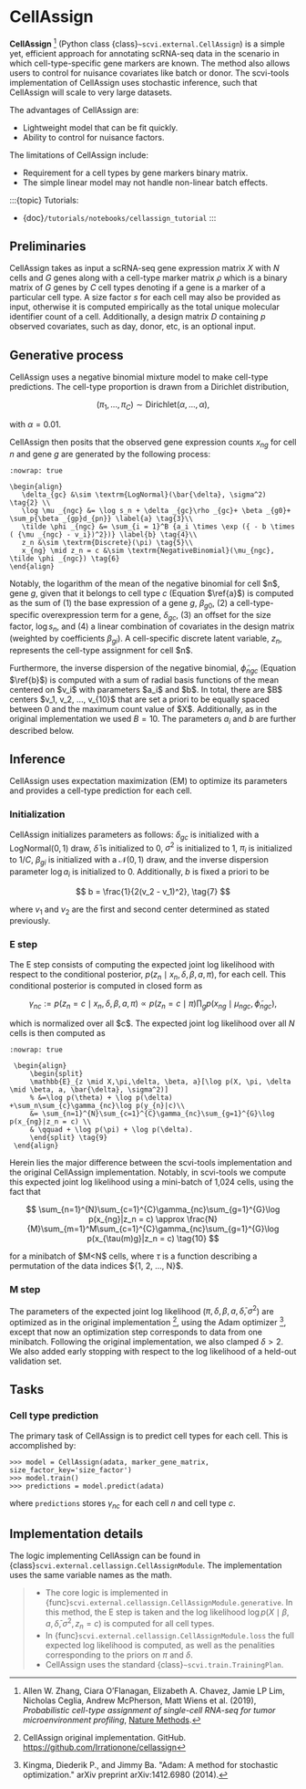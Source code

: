 # CellAssign

**CellAssign** [^ref1] (Python class {class}`~scvi.external.CellAssign`) is a simple yet, efficient
approach for annotating scRNA-seq data in the scenario in which cell-type-specific
gene markers are known. The method also allows users to control for nuisance covariates
like batch or donor. The scvi-tools implementation of CellAssign uses stochastic inference,
such that CellAssign will scale to very large datasets.

The advantages of CellAssign are:

- Lightweight model that can be fit quickly.
- Ability to control for nuisance factors.

The limitations of CellAssign include:

- Requirement for a cell types by gene markers binary matrix.
- The simple linear model may not handle non-linear batch effects.

:::{topic} Tutorials:
- {doc}`/tutorials/notebooks/cellassign_tutorial`
:::

## Preliminaries

CellAssign takes as input a scRNA-seq gene expression matrix $X$ with $N$ cells and $G$ genes
along with a cell-type marker matrix $\rho$ which is a binary matrix of $G$ genes by $C$ cell types
denoting if a gene is a marker of a particular cell type. A size factor $s$ for each cell may also
be provided as input, otherwise it is computed empirically as the total unique molecular identifier
count of a cell. Additionally, a design matrix $D$ containing $p$ observed covariates,
such as day, donor, etc, is an optional input.

## Generative process

CellAssign uses a negative binomial mixture model to make cell-type predictions.
The cell-type proportion is drawn from a Dirichlet distribution,

$$
(\pi_1, ..., \pi_C) \sim \textrm{Dirichlet}(\alpha, ..., \alpha), \tag{1}
$$

with $\alpha = 0.01$.

CellAssign then posits that the observed gene expression counts $x_{ng}$ for cell $n$
and gene $g$ are generated by the following process:

```{math}
:nowrap: true

\begin{align}
   \delta_{gc} &\sim \textrm{LogNormal}(\bar{\delta}, \sigma^2)   \tag{2} \\
   \log \mu _{ngc} &= \log s_n + \delta _{gc}\rho _{gc}+ \beta _{g0}+ \sum_p{\beta _{gp}d_{pn}} \label{a} \tag{3}\\
   \tilde \phi _{ngc} &= \sum_{i = 1}^B {a_i \times \exp ({ - b \times ( {\mu _{ngc} - v_i})^2})} \label{b} \tag{4}\\
   z_n &\sim \textrm{Discrete}(\pi) \tag{5}\\
   x_{ng} \mid z_n = c &\sim \textrm{NegativeBinomial}(\mu_{ngc}, \tilde \phi _{ngc}) \tag{6}
\end{align}
```

Notably, the logarithm of the mean of the negative binomial for cell \$n\$, gene $g$, given that it belongs
to cell type $c$ (Equation $\ref{a}$) is computed as the sum of (1) the base expression of a gene $g$, $\beta_{g0}$, (2) a
cell-type-specific overexpression term for a gene, $\delta_{gc}$, (3) an offset for the size
factor, $\log s_n$, and (4) a linear combination of covariates in the design
matrix (weighted by coefficients $\beta_{gi}$). A cell-specific discrete latent variable, $z_n$,
represents the cell-type assignment for cell \$n\$.

Furthermore, the inverse dispersion of the negative binomial, $\tilde{\phi}_{ngc}$ (Equation $\ref{b}$) is computed with a sum of radial basis functions of the mean centered on \$v_i\$ with parameters \$a_i\$ and \$b\$. In total, there are \$B\$ centers \$v_1, v_2, ..., v\_\{10}\$ that are set a priori to be equally spaced between 0 and the maximum count value of \$X\$.
Additionally, as in the original implementation we used $B=10$. The parameters $a_i$ and $b$ are
further described below.

## Inference

CellAssign uses expectation maximization (EM) to optimize its parameters and provides a cell-type prediction for each cell.

### Initialization

CellAssign initializes parameters as follows:  $\delta_{gc}$ is initialized with a $\textrm{LogNormal}(0, 1)$
draw, $\bar{\delta}$ is initialized to 0, $\sigma^2$ is initialized to 1, $\pi_i$ is
initialized to $1/C$, $\beta_{gi}$ is initialized with a $\mathcal{N}(0, 1)$ draw,
and the inverse dispersion parameter $\log a_i$ is initialized to 0. Additionally, $b$ is fixed a priori to be

$$
b = \frac{1}{2(v_2 - v_1)^2}, \tag{7}
$$

where $v_1$ and $v_2$ are the first and second center determined as stated previously.

### E step

The E step consists of computing the expected joint log likelihood with respect to the conditional posterior,
$p(z_n \mid x_n, \delta, \beta, a, \pi)$, for each cell. This conditional posterior is
computed in closed form as

$$
\gamma_{nc} := p(z_n = c \mid x_n, \delta, \beta, a, \pi) \propto p(z_n = c \mid \pi)\prod_g p(x_{ng} \mid \mu_{ngc}, \tilde{\phi}_{ngc}), \tag{8}
$$

which is normalized over all \$c\$. The expected joint log likelihood over all $N$ cells is then computed as

```{math}
:nowrap: true

 \begin{align}
     \begin{split}
     \mathbb{E}_{z \mid X,\pi,\delta, \beta, a}[\log p(X, \pi, \delta \mid \beta, a, \bar{\delta}, \sigma^2)]
     % &=\log p(\theta) + \log p(\delta) +\sum_n\sum_{c}\gamma_{nc}\log p(y_{n}|c)\\
     &= \sum_{n=1}^{N}\sum_{c=1}^{C}\gamma_{nc}\sum_{g=1}^{G}\log p(x_{ng}|z_n = c) \\
     & \qquad + \log p(\pi) + \log p(\delta).
     \end{split} \tag{9}
 \end{align}
```

Herein lies the major difference between the scvi-tools implementation and the original CellAssign implementation.
Notably, in scvi-tools we compute this expected joint log likelihood using a mini-batch of 1,024 cells, using the fact that

$$
\sum_{n=1}^{N}\sum_{c=1}^{C}\gamma_{nc}\sum_{g=1}^{G}\log p(x_{ng}|z_n = c) \approx \frac{N}{M}\sum_{m=1}^M\sum_{c=1}^{C}\gamma_{nc}\sum_{g=1}^{G}\log p(x_{\tau(m)g}|z_n = c) \tag{10}
$$

for a minibatch of \$M\<N\$ cells, where $\tau$ is a function describing a permutation of the data indices \${1, 2, ..., N}\$.

### M step

The parameters of the expected joint log likelihood ($\pi, \delta, \beta, a, \bar{\delta}, \sigma^2$) are optimized as
in the original implementation [^ref2], using the Adam optimizer [^ref3], except that now an optimization step corresponds to data from one minibatch. Following the original implementation, we
also clamped $\delta > 2$. We also added early stopping with respect to the log likelihood of a held-out validation set.

## Tasks

### Cell type prediction

The primary task of CellAssign is to predict cell types for each cell. This is accomplished by:

```
>>> model = CellAssign(adata, marker_gene_matrix, size_factor_key='size_factor')
>>> model.train()
>>> predictions = model.predict(adata)
```

where `predictions` stores $\gamma_{nc}$ for each cell $n$ and cell type $c$.

## Implementation details

The logic implementing CellAssign can be found in {class}`scvi.external.cellassign.CellAssignModule`.
The implementation uses the same variable names as the math.

> - The core logic is implemented in {func}`scvi.external.cellassign.CellAssignModule.generative`. In this method, the E step is taken
>   and the log likelihood $\log p(X \mid \beta, a, \bar{\delta}, \sigma^2, z_n=c)$ is computed for all cell types.
> - In {func}`scvi.external.cellassign.CellAssignModule.loss` the full expected log likelihood is computed, as well as
>   the penalities corresponding to the priors on $\pi$ and $\delta$.
> - CellAssign uses the standard {class}`~scvi.train.TrainingPlan`.

[^ref1]: Allen W. Zhang, Ciara O’Flanagan, Elizabeth A. Chavez, Jamie LP Lim, Nicholas Ceglia, Andrew McPherson, Matt Wiens et al. (2019),
    *Probabilistic cell-type assignment of single-cell RNA-seq for tumor microenvironment profiling*,
    [Nature Methods](https://www.nature.com/articles/s41592-019-0529-1?elqTrackId=12c8cef68e0741ef8422778b61).

[^ref2]: CellAssign original implementation. GitHub. <https://github.com/Irrationone/cellassign>

[^ref3]: Kingma, Diederik P., and Jimmy Ba. "Adam: A method for stochastic optimization." arXiv preprint arXiv:1412.6980 (2014).
